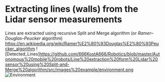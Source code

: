 # Extracting lines (walls) from the Lidar sensor measurements
Lines are extracted using recursive Split and Merge algorithm (or *Ramer–Douglas–Peucker* algorithm) https://en.wikipedia.org/wiki/Ramer%E2%80%93Douglas%E2%80%93Peucker_algorithm 
![Detected_Lines]https://github.com/666KostA666/Robotics/blob/master/Autonomous%20mobile%20robots/Line%20extraction%20form%20Lidar%20sensor%20using%20Split-and-Merge%20algorithm/src/images%20example/environment.png
![Environment](https://github.com/666KostA666/Robotics/blob/master/Autonomous%20mobile%20robots/Line%20extraction%20form%20Lidar%20sensor%20using%20Split-and-Merge%20algorithm/src/images%20example/detectedLines.png)


